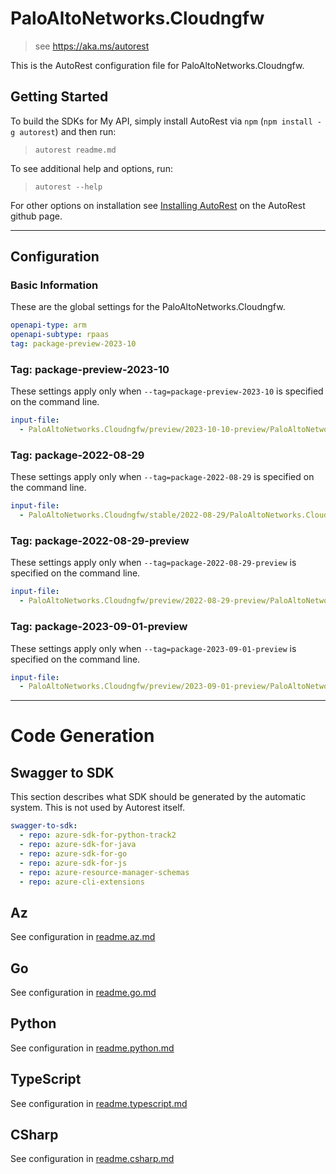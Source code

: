 # PaloAltoNetworks.Cloudngfw

> see https://aka.ms/autorest

This is the AutoRest configuration file for PaloAltoNetworks.Cloudngfw.

## Getting Started

To build the SDKs for My API, simply install AutoRest via `npm` (`npm install -g autorest`) and then run:

> `autorest readme.md`

To see additional help and options, run:

> `autorest --help`

For other options on installation see [Installing AutoRest](https://aka.ms/autorest/install) on the AutoRest github page.

---

## Configuration

### Basic Information

These are the global settings for the PaloAltoNetworks.Cloudngfw.

``` yaml
openapi-type: arm
openapi-subtype: rpaas
tag: package-preview-2023-10
```


### Tag: package-preview-2023-10

These settings apply only when `--tag=package-preview-2023-10` is specified on the command line.

```yaml $(tag) == 'package-preview-2023-10'
input-file:
  - PaloAltoNetworks.Cloudngfw/preview/2023-10-10-preview/PaloAltoNetworks.Cloudngfw.json
```
### Tag: package-2022-08-29

These settings apply only when `--tag=package-2022-08-29` is specified on the command line.

``` yaml $(tag) == 'package-2022-08-29'
input-file:
  - PaloAltoNetworks.Cloudngfw/stable/2022-08-29/PaloAltoNetworks.Cloudngfw.json
```

### Tag: package-2022-08-29-preview

These settings apply only when `--tag=package-2022-08-29-preview` is specified on the command line.

``` yaml $(tag) == 'package-2022-08-29-preview'
input-file:
  - PaloAltoNetworks.Cloudngfw/preview/2022-08-29-preview/PaloAltoNetworks.Cloudngfw.json
```

### Tag: package-2023-09-01-preview

These settings apply only when `--tag=package-2023-09-01-preview` is specified on the command line.

``` yaml $(tag) == 'package-2023-09-01-preview'
input-file:
  - PaloAltoNetworks.Cloudngfw/preview/2023-09-01-preview/PaloAltoNetworks.Cloudngfw.json
```

---

# Code Generation

## Swagger to SDK

This section describes what SDK should be generated by the automatic system.
This is not used by Autorest itself.

``` yaml $(swagger-to-sdk)
swagger-to-sdk:
  - repo: azure-sdk-for-python-track2
  - repo: azure-sdk-for-java
  - repo: azure-sdk-for-go
  - repo: azure-sdk-for-js
  - repo: azure-resource-manager-schemas
  - repo: azure-cli-extensions
```

## Az

See configuration in [readme.az.md](./readme.az.md)

## Go

See configuration in [readme.go.md](./readme.go.md)

## Python

See configuration in [readme.python.md](./readme.python.md)

## TypeScript

See configuration in [readme.typescript.md](./readme.typescript.md)

## CSharp

See configuration in [readme.csharp.md](./readme.csharp.md)
